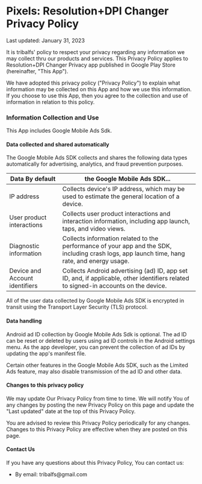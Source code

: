 # Pixels: Resolution+DPI Changer Privacy Policy
Last updated: January 31, 2023

It is tribalfs' policy to respect your privacy regarding any information we may collect  thru our products and services.   This Privacy Policy applies to  Resolution+DPI Changer Privacy app published in Google Play Store (hereinafter,  "This  App").  

We have adopted this privacy policy ("Privacy Policy") to explain what information may be collected on this App and how we use this information.   If you choose to use this App, then you agree to the collection and use of information in relation to this policy. 


### Information Collection and Use

This App includes Google Mobile Ads Sdk.

#### Data collected and shared automatically
 The Google Mobile Ads SDK collects and shares the following data types automatically for advertising, analytics, and fraud prevention purposes.

| Data	By default | the Google Mobile Ads SDK... |
| ------------- | ------------- |
|IP address|Collects device's IP address, which may be used to estimate the general location of a device.|
|User product interactions	|Collects user product interactions and interaction information, including app launch, taps, and video views.|
|Diagnostic information	|Collects information related to the performance of your app and the SDK, including crash logs, app launch time, hang rate, and energy usage.|
|Device and Account identifiers	|Collects Android advertising (ad) ID, app set ID, and, if applicable, other identifiers related to signed-in accounts on the device.|

All of the user data collected by Google Mobile Ads SDK is encrypted in transit using the Transport Layer Security (TLS) protocol.

#### Data handling
Android ad ID collection by Google Mobile Ads Sdk is optional. The ad ID can be reset or deleted by users using ad ID controls in the Android settings menu. As the app developer, you can prevent the collection of ad IDs by updating the app's manifest file.

Certain other features in the Google Mobile Ads SDK, such as the Limited Ads feature, may also disable transmission of the ad ID and other data.

#### Changes to this privacy policy
We may update Our Privacy Policy from time to time. We will notify You of any changes by posting the new Privacy Policy on this page and update the &quot;Last updated&quot; date at the top of this Privacy Policy.

You are advised to review this Privacy Policy periodically for any changes. Changes to this Privacy Policy are effective when they are posted on this page.

#### Contact Us
<p>If you have any questions about this Privacy Policy, You can contact us:</p>
<ul>
<li>By email: tribalfs@gmail.com</li>
</ul>


